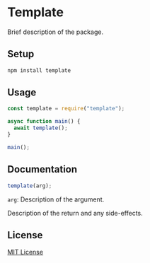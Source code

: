 # Template

Brief description of the package.

## Setup

```bash
npm install template
```

## Usage

```js
const template = require("template");

async function main() {
  await template();
}

main();
```

## Documentation

```js
template(arg);
```

`arg`: Description of the argument.

Description of the return and any side-effects.

## License

[MIT License](http://www.opensource.org/licenses/mit-license.php)
